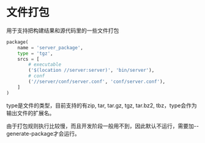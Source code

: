 # 文件打包

用于支持把构建结果和源代码里的一些文件打包

```python
package(
    name = 'server_package',
    type = 'tgz',
    srcs = [
        # executable
        ('$(location //server:server)', 'bin/server'),
        # conf
        ('//server/conf/server.conf', 'conf/server.conf'),
    ]
)
```

type是文件的类型，目前支持的有zip, tar, tar.gz, tgz, tar.bz2, tbz，type会作为输出文件的扩展名。

由于打包规则执行比较慢，而且开发阶段一般用不到，因此默认不运行，需要加--generate-package才会运行。
